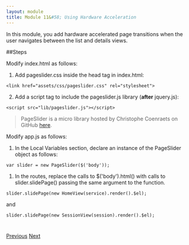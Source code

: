 ```yaml
---
layout: module
title: Module 11&#58; Using Hardware Acceleration
---
```

In this module, you add hardware accelerated page transitions when the user navigates between the list and details 
views. 

##Steps

Modify index.html as follows:

1. Add pageslider.css inside the head tag in index.html:

  ```
  <link href="assets/css/pageslider.css" rel="stylesheet">
  ```


2. Add a script tag to include the pageslider.js library (**after** jquery.js):

  ```
  <script src="lib/pageslider.js"></script>
  ```

  >PageSlider is a micro library hosted by Christophe Coenraets on GitHub <a href="https://github.com/ccoenraets/PageSlider">here</a>.


Modify app.js as follows:

1. In the Local Variables section, declare an instance of the PageSlider object as follows:

  ```
  var slider = new PageSlider($('body'));
  ```

1. In the routes, replace the calls to $('body').html() with calls to slider.slidePage() passing the same argument to the function.

  ```
  slider.slidePage(new HomeView(service).render().$el);

  ```

  and

  ```
  slider.slidePage(new SessionView(session).render().$el);
  ```

<div class="row" style="margin-top:40px;">
<div class="col-sm-12">
<a href="routing.html" class="btn btn-default"><i class="glyphicon glyphicon-chevron-left"></i> 
Previous</a>
<a href="geolocation.html" class="btn btn-default pull-right">Next <i class="glyphicon glyphicon-chevron-right"></i></a>
</div>
</div>